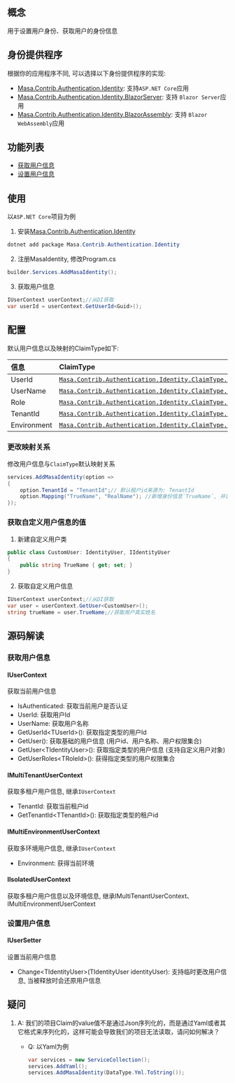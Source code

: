﻿## 概念

用于设置用户身份、获取用户的身份信息

## 身份提供程序

根据你的应用程序不同, 可以选择以下身份提供程序的实现:

* [Masa.Contrib.Authentication.Identity](/framework/building-blocks/identity/web): 支持`ASP.NET Core`应用
* [Masa.Contrib.Authentication.Identity.BlazorServer](/framework/building-blocks/identity/blazor-server): 支持 `Blazor Server`应用
* [Masa.Contrib.Authentication.Identity.BlazorAssembly](/framework/building-blocks/identity/blazor-wasm): 支持 `Blazor WebAssembly`应用

## 功能列表

* [获取用户信息](#获取用户信息)
* [设置用户信息](#设置用户信息)

## 使用

以`ASP.NET Core`项目为例

1. 安装[Masa.Contrib.Authentication.Identity](/framework/building-blocks/identity/web)

```csharp
dotnet add package Masa.Contrib.Authentication.Identity
```

2. 注册MasaIdentity, 修改Program.cs

```csharp
builder.Services.AddMasaIdentity();
```

3. 获取用户信息

```csharp
IUserContext userContext;//从DI获取
var userId = userContext.GetUserId<Guid>();
```

## 配置

默认用户信息以及映射的ClaimType如下:

|  信息   | ClaimType  |
| :----| :---- |
| UserId | [`Masa.Contrib.Authentication.Identity.ClaimType.DEFAULT_USER_ID`](https://github.com/masastack/MASA.Framework/tree/0.7.0/src/Contrib/Authentication/Masa.Contrib.Authentication.Identity.Core/Constants/ClaimType.cs) |
| UserName | [`Masa.Contrib.Authentication.Identity.ClaimType.DEFAULT_USER_NAME`](https://github.com/masastack/MASA.Framework/tree/0.7.0/src/Contrib/Authentication/Masa.Contrib.Authentication.Identity.Core/Constants/ClaimType.cs) |
| Role | [`Masa.Contrib.Authentication.Identity.ClaimType.DEFAULT_USER_ROLE`](https://github.com/masastack/MASA.Framework/tree/0.7.0/src/Contrib/Authentication/Masa.Contrib.Authentication.Identity.Core/Constants/ClaimType.cs) |
| TenantId | [`Masa.Contrib.Authentication.Identity.ClaimType.DEFAULT_TENANT_ID`](https://github.com/masastack/MASA.Framework/tree/0.7.0/src/Contrib/Authentication/Masa.Contrib.Authentication.Identity.Core/Constants/ClaimType.cs) |
| Environment | [`Masa.Contrib.Authentication.Identity.ClaimType.DEFAULT_ENVIRONMENT`](https://github.com/masastack/MASA.Framework/tree/0.7.0/src/Contrib/Authentication/MMasa.Contrib.Authentication.Identity.Core/Constants/ClaimType.cs) |

### 更改映射关系

修改用户信息与`ClaimType`默认映射关系

```csharp
services.AddMasaIdentity(option =>
{
    option.TenantId = "TenantId";// 默认租户id来源为: TenantId
    option.Mapping("TrueName", "RealName"); //新增身份信息`TrueName`, 并设置信息原来为: `RealName`
});
```

### 获取自定义用户信息的值

1. 新建自定义用户类

```csharp
public class CustomUser: IdentityUser, IIdentityUser
{
    public string TrueName { get; set; }
}
```

2. 获取自定义用户信息

```csharp
IUserContext userContext;//从DI获取
var user = userContext.GetUser<CustomUser>();
string trueName = user.TrueName;//获取用户真实姓名
```

## 源码解读

### 获取用户信息

#### IUserContext

获取当前用户信息

* IsAuthenticated: 获取当前用户是否认证
* UserId: 获取用户Id
* UserName: 获取用户名称
* GetUserId\<TUserId\>(): 获取指定类型的用户Id
* GetUser(): 获取基础的用户信息 (用户id、用户名称、用户权限集合)
* GetUser\<TIdentityUser\>(): 获取指定类型的用户信息 (支持自定义用户对象)
* GetUserRoles\<TRoleId\>(): 获得指定类型的用户权限集合

#### IMultiTenantUserContext

获取多租户用户信息, 继承`IUserContext`

* TenantId: 获取当前租户id
* GetTenantId\<TTenantId\>(): 获取指定类型的租户id

#### IMultiEnvironmentUserContext

获取多环境用户信息, 继承`IUserContext`

* Environment: 获得当前环境

#### IIsolatedUserContext

获取多租户用户信息以及环境信息, 继承IMultiTenantUserContext、IMultiEnvironmentUserContext

### 设置用户信息

#### IUserSetter

设置当前用户信息

* Change\<TIdentityUser\>(TIdentityUser identityUser): 支持临时更改用户信息, 当被释放时会还原用户信息

## 疑问

1. A: 我们的项目Claim的value值不是通过Json序列化的，而是通过Yaml或者其它格式来序列化的，这样可能会导致我们的项目无法读取，请问如何解决？
    * Q: 以Yaml为例

         ```csharp
         var services = new ServiceCollection();
         services.AddYaml();
         services.AddMasaIdentity(DataType.Yml.ToString());
         ```